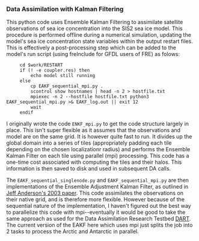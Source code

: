 ### Data Assimilation with Kalman Filtering

This python code uses Ensemble Kalman Filtering to assimilate satellite observations of sea ice concentration into the SIS2 sea ice model. This procedure is performed offline during a numerical simulation, updating the model's sea ice concentration state variables within the output restart files. This is effectively a post-processing step which can be added to the model's run script (using freInclude for GFDL users of FRE) as folows:

         cd $work/RESTART                                                                                                                                                       
         if (! -e coupler.res) then                                                                                                                                            
             echo model still running                                                                                                                                           
         else                                                                                                                                                                   
             cp EAKF_sequential_mpi.py .                                                                                                          
             scontrol show hostnames | head -n 2 > hostfile.txt                                                                                                                 
             mpiexec -n 2 --hostfile hostfile.txt python3 EAKF_sequential_mpi.py >& EAKF_log.out || exit 12                                
             wait                                                                                                                                                               
         endif

I originally wrote the code `ENKF_mpi.py` to get the code structure largely in place. This isn't super flexible as it assumes that the observations and model are on the same grid. It is however quite fast to run. It divides up the global domain into a series of tiles (appropriately padding each tile depending on the chosen localizationr radius) and performs the Ensemble Kalman Filter on each tile using parallel (mpi) processing. This code has a one-time cost associated with computing the tiles and their halos. This information is then saved to disk and used in subsequent DA calls.

The `EAKF_sequential_singlenode.py` and `EAKF_sequential_mpi.py` are then implementations of the Ensemble Adjustment Kalman Filter, as outlined in [Jeff Anderson's 2003 paper](https://doi.org/10.1175/1520-0493(2003)131<0634:ALLSFF>2.0.CO;2). This code assimilates the observations on their native grid, and is therefore more flexible. However because of the sequential nature of the implementation, I haven't figured out the best way to parallelize this code with mpi--eventually it would be good to take the same approach as used for the Data Assimilation Research Testbed [DART](https://docs.dart.ucar.edu/en/latest/guide/forward_operator.html#parallelism-implementation-details). The current version of the EAKF here which uses mpi just splits the job into 2 tasks to process the Arctic and Antarctic in parallel.
